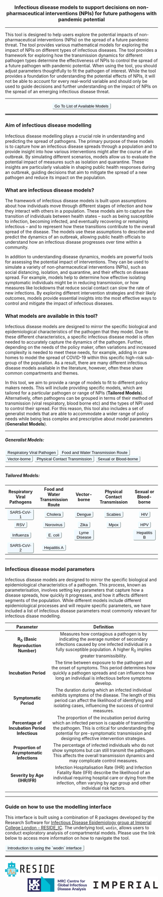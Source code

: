 <h3 align="center">

**Infectious disease models to support decisions on non-pharmaceutical interventions (NPIs) for future pathogens with pandemic potential**

</h3>

---

This tool is designed to help users explore the potential impacts of non-pharmaceutical interventions (NPIs) on the spread of a future pandemic threat. The tool provides various mathematical models for exploring the impact of NPIs on different types of infectious diseases. The tool provides a framework for exploring how the transmission dynamics for different pathogen types determine the effectiveness of NPIs to control the spread of a future pathogen with pandemic potential. When using the tool, you should adjust parameters thoughtfully to fit the pathogen of interest. While the tool provides a foundation for understanding the potential effects of NPIs, it will not be able to account for every real-world variable and should only be used to guide decisions and further understanding on the impact of NPIs on the spread of an emerging infectious disease threat.

---

<div style="text-align: center;">
<button onclick="window.location.href='#generalist-models';" style="background: aliceblue; border-radius: 5px; border-color: azure;">
Go To List of Available Models
</button>
</div>

<hr style="border:2px solid gray">

### **Aim of infectious disease modelling**

Infectious disease modelling plays a crucial role in understanding and predicting the spread of pathogens. The primary purpose of these models is to capture how an infectious disease spreads through a population and to provide insight into how various interventions might alter the course of an outbreak. By simulating different scenarios, models allow us to evaluate the potential impact of measures such as isolation and quarantine. These insights are particularly valuable in shaping public health responses during an outbreak, guiding decisions that aim to mitigate the spread of a new pathogen and reduce its impact on the population.

### **What are infectious disease models?**

The framework of infectious disease models is built upon assumptions about how individuals move through different stages of infection and how they interact with others in a population. These models aim to capture the transition of individuals between health states – such as being susceptible to infection, becoming infected, and eventually recovering or remaining infectious – and to represent how these transitions contribute to the overall spread of the disease. The models use these assumptions to describe and predict the dynamics of an outbreak, allowing public health officials to understand how an infectious disease progresses over time within a community.

In addition to understanding disease dynamics, models are powerful tools for assessing the potential impact of interventions. They can be used to simulate a variety of non-pharmaceutical interventions (NPIs), such as social distancing, isolation, and quarantine, and their effects on disease spread. For example, models help to determine how effective isolating symptomatic individuals might be in reducing transmission, or how measures like lockdowns that reduce social contact can slow the rate of new infections. By exploring different intervention strategies and their likely outcomes, models provide essential insights into the most effective ways to control and mitigate the impact of infectious diseases.

### **What models are available in this tool?**

Infectious disease models are designed to mirror the specific biological and epidemiological characteristics of the pathogen that they model. Due to these different characteristics, a specific infectious disease model is often needed to accurately capture the dynamics of the pathogen. Further, depending on the needs of the policy maker, often variations and increased complexity is needed to meet these needs, for example, adding in care homes to model the spread of COVID-19 within this specific high-risk sub-group of the population. As a result, there are many different infectious disease models available in the literature, however, often these share common compartments and themes.   

In this tool, we aim to provide a range of models to fit to different policy makers needs. This will include providing specific models, which are tailored for a particular pathogen or range of NPIs (**Tailored Models**). Alternatively, often pathogens can be grouped in terms of their method of transmission (viral respiratory, blood borne etc) and the types of NPI used to control their spread. For this reason, this tool also includes a set of generalist models that are able to accommodate a wider range of policy needs while being less complex and prescriptive about model parameters (**Generalist Models**). 

---

##### **Generalist Models:**

<button onclick="window.location.href='apps/viral_respiratory';" style = "background: aliceblue; border-radius: 5px; border-color: azure">
Respiratory Viral Pathogen
</button>
<button onclick="window.location.href='';" style = "background: aliceblue; border-radius: 5px; border-color: azure">
Food and Water Transmission Route
</button>
<button onclick="window.location.href='';" style = "background: aliceblue; border-radius: 5px; border-color: azure">
Vector-borne
</button>
<button onclick="window.location.href='';" style = "background: aliceblue; border-radius: 5px; border-color: azure">
Physical Contact Transmission
</button>
<button onclick="window.location.href='';" style = "background: aliceblue; border-radius: 5px; border-color: azure">
Sexual or Blood-borne
</button>

---

##### **Tailored Models:**


| **Respiratory Viral Pathogens** | **Food and Water Transmission Route** | **Vector-borne** | **Physical Contact Transmission** | **Sexual or Blood-borne** |
|:-----------------------------:|:-----------------------------:|:-----------------------------:|:-----------------------------:|:-----------------------------:|
| <button onclick="window.location.href='apps/sars-cov-1';" style="background: aliceblue; border-radius: 5px; border-color: azure;">SARS-CoV-1</button> | <button onclick="window.location.href='apps/cholera';" style="background: aliceblue; border-radius: 5px; border-color: azure;">Cholera</button> | <button onclick="window.location.href='apps/dengue';" style="background: aliceblue; border-radius: 5px; border-color: azure;">Dengue</button> | <button onclick="window.location.href='apps/dengue';" style="background: aliceblue; border-radius: 5px; border-color: azure;">Scabies</button> | <button onclick="window.location.href='apps/hiv';" style="background: aliceblue; border-radius: 5px; border-color: azure;">HIV</button> |
| <button onclick="window.location.href='apps/rsv';" style="background: aliceblue; border-radius: 5px; border-color: azure;">RSV</button> | <button onclick="window.location.href='apps/norovirus';" style="background: aliceblue; border-radius: 5px; border-color: azure;">Norovirus</button> | <button onclick="window.location.href='apps/zika';" style="background: aliceblue; border-radius: 5px; border-color: azure;">Zika</button> | <button onclick="window.location.href='apps/zika';" style="background: aliceblue; border-radius: 5px; border-color: azure;">Mpox</button> | <button onclick="window.location.href='apps/hpv';" style="background: aliceblue; border-radius: 5px; border-color: azure;">HPV</button> |
| <button onclick="window.location.href='apps/influenza';" style="background: aliceblue; border-radius: 5px; border-color: azure;">Influenza</button> | <button onclick="window.location.href='apps/e-coli';" style="background: aliceblue; border-radius: 5px; border-color: azure;">E. coli</button> | <button onclick="window.location.href='apps/lyme-disease';" style="background: aliceblue; border-radius: 5px; border-color: azure; vertical-align: middle;">Lyme Disease</button> |  | <button onclick="window.location.href='apps/hepatitis-b';" style="background: aliceblue; border-radius: 5px; border-color: azure; vertical-align: middle;">Hepatitis B</button> |
| <button onclick="window.location.href='apps/sars-cov-2';" style="background: aliceblue; border-radius: 5px; border-color: azure;">SARS-CoV-2</button> | <button onclick="window.location.href='apps/hepatitis-a';" style="background: aliceblue; border-radius: 5px; border-color: azure;">Hepatitis A</button> |  |  |  |

---

### **Infectious disease model parameters**

Infectious disease models are designed to mirror the specific biological and epidemiological characteristics of a pathogen. This process, known as parameterisation, involves setting key parameters that capture how a disease spreads, how quickly it progresses, and how it affects different segments of the population. While different models include different epidemiological processes and will require specific parameters, we have included a list of infectious disease parameters most commonly relevant for infectious disase modelling.

|  Parameter  |  Definition  |
|:----------------------------------:|:------------------------------------------------------------------:|
|       **R<sub>0</sub> (Basic Reproduction Number)**       |                  Measures how contagious a pathogen is by indicating the average number of secondary infections caused by one infected individual in a fully susceptible population. A higher R<sub>0</sub> implies greater transmissibility.                  |
|             **Incubation Period**              |                     The time between exposure to the pathogen and the onset of symptoms. This period determines how quickly a pathogen spreads and can influence how long an individual is infectious before symptoms develop.                      |
|             **Symptomatic Period**             |               The duration during which an infected individual exhibits symptoms of the disease. The length of this period can affect the likelihood of identifying and isolating cases, influencing the success of control measures.               |
| **Percentage of Incubation Period Infectious** | The proportion of the incubation period during which an infected person is capable of transmitting the pathogen. This is critical for understanding the potential for pre-symptomatic transmission and designing effective intervention strategies. |
|   **Proportion of Asymptomatic Infections**    |                              The percentage of infected individuals who do not show symptoms but can still transmit the pathogen. This affects the overall transmission dynamics and may complicate control measures.                               |
|         **Severity by Age (IHR/IFR)**          |         Infection Hospitalisation Rate (IHR) and Infection Fatality Rate (IFR) describe the likelihood of an individual requiring hospital care or dying from the infection, often varying by age group and other individual risk factors.          |

---

### **Guide on how to use the modelling interface**

This interface is built using a combination of R packages developed by the Research Software for [Infectious Disease Epidemiology group at Imperial College London - RESIDE_IC](https://reside-ic.github.io/). The underlying tool, `wodin`, allows users to conduct exploratory analysis of compartmental models. Please use the link below to access more information on how to navigate the tool. 

<button onclick="window.location.href='https://mrc-ide.github.io/infectiousdiseasemodels-2022/guide/';" style = "background: aliceblue; border-radius: 5px; border-color: azure">
Introduction to using the `wodin` interface
</button>

<hr style="border:2px solid gray">

<div style="float: left; margin-right: 10px;">
<img src="files/index/reside_logo.png" style="height:50px; display:block;">
</div>

<div style="float: right; margin-left: 10px;">
<img src="files/index/mrc_logo.png" style="height:50px; display:block;">
</div>

<div style="clear: both;"></div>